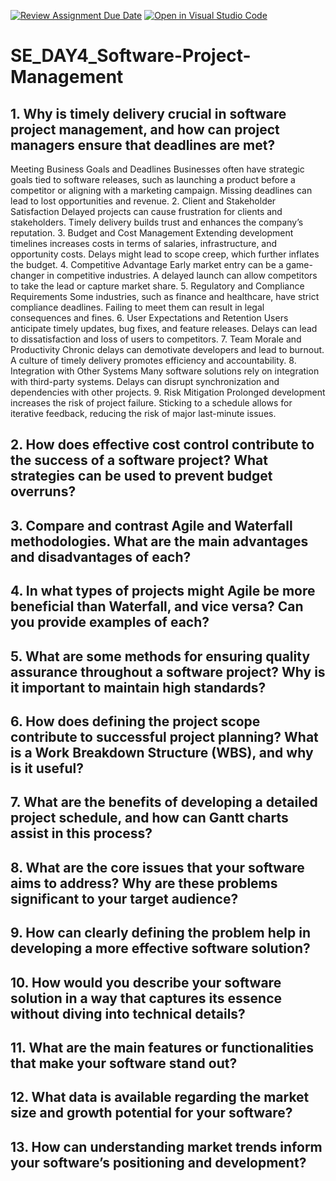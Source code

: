 [![Review Assignment Due Date](https://classroom.github.com/assets/deadline-readme-button-22041afd0340ce965d47ae6ef1cefeee28c7c493a6346c4f15d667ab976d596c.svg)](https://classroom.github.com/a/9pw6JKcu)
[![Open in Visual Studio Code](https://classroom.github.com/assets/open-in-vscode-2e0aaae1b6195c2367325f4f02e2d04e9abb55f0b24a779b69b11b9e10269abc.svg)](https://classroom.github.com/online_ide?assignment_repo_id=18481454&assignment_repo_type=AssignmentRepo)
# SE_DAY4_Software-Project-Management
## 1. Why is timely delivery crucial in software project management, and how can project managers ensure that deadlines are met?
 Meeting Business Goals and Deadlines
Businesses often have strategic goals tied to software releases, such as launching a product before a competitor or aligning with a marketing campaign.
Missing deadlines can lead to lost opportunities and revenue.
2. Client and Stakeholder Satisfaction
Delayed projects can cause frustration for clients and stakeholders.
Timely delivery builds trust and enhances the company’s reputation.
3. Budget and Cost Management
Extending development timelines increases costs in terms of salaries, infrastructure, and opportunity costs.
Delays might lead to scope creep, which further inflates the budget.
4. Competitive Advantage
Early market entry can be a game-changer in competitive industries.
A delayed launch can allow competitors to take the lead or capture market share.
5. Regulatory and Compliance Requirements
Some industries, such as finance and healthcare, have strict compliance deadlines.
Failing to meet them can result in legal consequences and fines.
6. User Expectations and Retention
Users anticipate timely updates, bug fixes, and feature releases.
Delays can lead to dissatisfaction and loss of users to competitors.
7. Team Morale and Productivity
Chronic delays can demotivate developers and lead to burnout.
A culture of timely delivery promotes efficiency and accountability.
8. Integration with Other Systems
Many software solutions rely on integration with third-party systems.
Delays can disrupt synchronization and dependencies with other projects.
9. Risk Mitigation
Prolonged development increases the risk of project failure.
Sticking to a schedule allows for iterative feedback, reducing the risk of major last-minute issues.
## 2. How does effective cost control contribute to the success of a software project? What strategies can be used to prevent budget overruns?
## 3. Compare and contrast Agile and Waterfall methodologies. What are the main advantages and disadvantages of each?
## 4. In what types of projects might Agile be more beneficial than Waterfall, and vice versa? Can you provide examples of each?
## 5. What are some methods for ensuring quality assurance throughout a software project? Why is it important to maintain high standards?
## 6. How does defining the project scope contribute to successful project planning? What is a Work Breakdown Structure (WBS), and why is it useful?
## 7. What are the benefits of developing a detailed project schedule, and how can Gantt charts assist in this process?
## 8. What are the core issues that your software aims to address? Why are these problems significant to your target audience?
## 9. How can clearly defining the problem help in developing a more effective software solution?
## 10. How would you describe your software solution in a way that captures its essence without diving into technical details?
## 11. What are the main features or functionalities that make your software stand out?
## 12. What data is available regarding the market size and growth potential for your software?
## 13. How can understanding market trends inform your software’s positioning and development?
